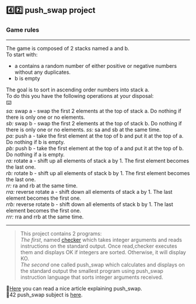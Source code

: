 ## :four::two: push_swap project  
### Game rules  
***
The game is composed of 2 stacks named a and b.  
To start with:
* a contains a random number of either positive or negative numbers without any duplicates.
* b is empty

The goal is to sort in ascending order numbers into stack a.  
To do this you have the following operations at your disposal:<br/>
:keyboard:  
*sa:* swap a - swap the first 2 elements at the top of stack a. Do nothing if there is only one or no elements.  
*sb:* swap b - swap the first 2 elements at the top of stack b. Do nothing if there is only one or no elements.
*ss:* sa and sb at the same time.  
*pa:* push a - take the first element at the top of b and put it at the top of a. Do nothing if b is empty.  
*pb:* push b - take the first element at the top of a and put it at the top of b. Do nothing if a is empty.  
*ra:* rotate a - shift up all elements of stack a by 1. The first element becomes the last one.  
*rb:* rotate b - shift up all elements of stack b by 1. The first element becomes the last one.  
*rr:* ra and rb at the same time.  
*rra:* reverse rotate a - shift down all elements of stack a by 1. The last element becomes the first one.  
*rrb:* reverse rotate b - shift down all elements of stack b by 1. The last element becomes the first one.  
*rrr:* rra and rrb at the same time.<br/>
<hr style="border:2px red"> </hr>

>This project contains 2 programs:  
*The first*, named [checker](/checkers) which takes integer arguments and reads instructions on the standard output. Once read,checker executes them and displays OK if integers are sorted. Otherwise, it will display KO.  
*The second* one called push_swap which calculates and displays on the standard output the smallest program using push_swap instruction language that sorts integer arguments received.  

:link:[Here](https://medium.com/@jamierobertdawson/push-swap-the-least-amount-of-moves-with-two-stacks-d1e76a71789a/) you can read a nice article explaining push_swap.  
:link:42 push_swap subject is [here](/subject/push_swap.en.subject.pdf).  
